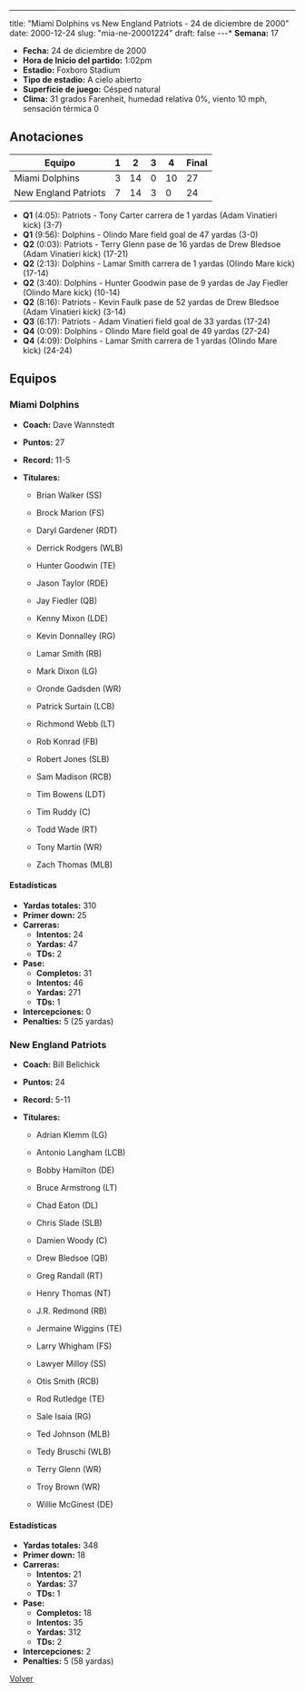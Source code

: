 ---
title: "Miami Dolphins vs New England Patriots - 24 de diciembre de 2000"
date: 2000-12-24
slug: "mia-ne-20001224"
draft: false
---* **Semana:** 17
* **Fecha:** 24 de diciembre de 2000
* **Hora de Inicio del partido:** 1:02pm
* **Estadio:** Foxboro Stadium
* **Tipo de estadio:** A cielo abierto
* **Superficie de juego:** Césped natural
* **Clima:** 31 grados Farenheit, humedad relativa 0%, viento 10 mph, sensación térmica 0




## Anotaciones
| Equipo | 1 | 2 | 3 | 4 | Final |
|--------|---|---|---|---|-------|
| Miami Dolphins  | 3 | 14 | 0 | 10  | 27 |
| New England Patriots  | 7 | 14 | 3 | 0  | 24 |
* **Q1** (4:05): Patriots - Tony Carter carrera de 1 yardas (Adam Vinatieri kick) (3-7)
* **Q1** (9:56): Dolphins - Olindo Mare field goal de 47 yardas (3-0)
* **Q2** (0:03): Patriots - Terry Glenn pase de 16 yardas de Drew Bledsoe (Adam Vinatieri kick) (17-21)
* **Q2** (2:13): Dolphins - Lamar Smith carrera de 1 yardas (Olindo Mare kick) (17-14)
* **Q2** (3:40): Dolphins - Hunter Goodwin pase de 9 yardas de Jay Fiedler (Olindo Mare kick) (10-14)
* **Q2** (8:16): Patriots - Kevin Faulk pase de 52 yardas de Drew Bledsoe (Adam Vinatieri kick) (3-14)
* **Q3** (6:17): Patriots - Adam Vinatieri field goal de 33 yardas (17-24)
* **Q4** (0:09): Dolphins - Olindo Mare field goal de 49 yardas (27-24)
* **Q4** (4:09): Dolphins - Lamar Smith carrera de 1 yardas (Olindo Mare kick) (24-24)


## Equipos


### Miami Dolphins
* **Coach:** Dave Wannstedt
* **Puntos:** 27
* **Record:** 11-5
* **Titulares:** 

  * Brian Walker (SS) 

  * Brock Marion (FS) 

  * Daryl Gardener (RDT) 

  * Derrick Rodgers (WLB) 

  * Hunter Goodwin (TE) 

  * Jason Taylor (RDE) 

  * Jay Fiedler (QB) 

  * Kenny Mixon (LDE) 

  * Kevin Donnalley (RG) 

  * Lamar Smith (RB) 

  * Mark Dixon (LG) 

  * Oronde Gadsden (WR) 

  * Patrick Surtain (LCB) 

  * Richmond Webb (LT) 

  * Rob Konrad (FB) 

  * Robert Jones (SLB) 

  * Sam Madison (RCB) 

  * Tim Bowens (LDT) 

  * Tim Ruddy (C) 

  * Todd Wade (RT) 

  * Tony Martin (WR) 

  * Zach Thomas (MLB) 

#### Estadísticas
* **Yardas totales:** 310
* **Primer down:** 25
* **Carreras:**
  * **Intentos:** 24
  * **Yardas:** 47
  * **TDs:** 2
* **Pase:**
  * **Completos:** 31
  * **Intentos:** 46
  * **Yardas:** 271
  * **TDs:** 1
* **Intercepciones:** 0
* **Penalties:** 5 (25 yardas)

### New England Patriots
* **Coach:** Bill Belichick
* **Puntos:** 24
* **Record:** 5-11
* **Titulares:** 

  * Adrian Klemm (LG) 

  * Antonio Langham (LCB) 

  * Bobby Hamilton (DE) 

  * Bruce Armstrong (LT) 

  * Chad Eaton (DL) 

  * Chris Slade (SLB) 

  * Damien Woody (C) 

  * Drew Bledsoe (QB) 

  * Greg Randall (RT) 

  * Henry Thomas (NT) 

  * J.R. Redmond (RB) 

  * Jermaine Wiggins (TE) 

  * Larry Whigham (FS) 

  * Lawyer Milloy (SS) 

  * Otis Smith (RCB) 

  * Rod Rutledge (TE) 

  * Sale Isaia (RG) 

  * Ted Johnson (MLB) 

  * Tedy Bruschi (WLB) 

  * Terry Glenn (WR) 

  * Troy Brown (WR) 

  * Willie McGinest (DE) 

#### Estadísticas
* **Yardas totales:** 348
* **Primer down:** 18
* **Carreras:**
  * **Intentos:** 21
  * **Yardas:** 37
  * **TDs:** 1
* **Pase:**
  * **Completos:** 18
  * **Intentos:** 35
  * **Yardas:** 312
  * **TDs:** 2
* **Intercepciones:** 2
* **Penalties:** 5 (58 yardas)


[Volver](/historia/2000)
